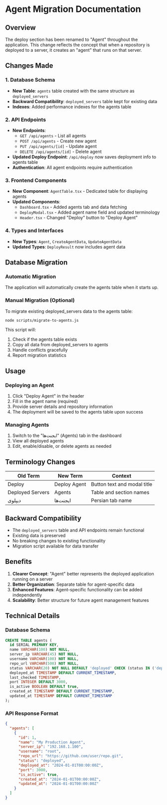 # Agent Migration Documentation

## Overview

The deploy section has been renamed to "Agent" throughout the application. This change reflects the concept that when a repository is deployed to a server, it creates an "agent" that runs on that server.

## Changes Made

### 1. Database Schema
- **New Table**: `agents` table created with the same structure as `deployed_servers`
- **Backward Compatibility**: `deployed_servers` table kept for existing data
- **Indexes**: Added performance indexes for the agents table

### 2. API Endpoints
- **New Endpoints**: 
  - `GET /api/agents` - List all agents
  - `POST /api/agents` - Create new agent
  - `PUT /api/agents/[id]` - Update agent
  - `DELETE /api/agents/[id]` - Delete agent
- **Updated Deploy Endpoint**: `/api/deploy` now saves deployment info to agents table
- **Authentication**: All agent endpoints require authentication

### 3. Frontend Components
- **New Component**: `AgentTable.tsx` - Dedicated table for displaying agents
- **Updated Components**:
  - `Dashboard.tsx` - Added agents tab and data fetching
  - `DeployModal.tsx` - Added agent name field and updated terminology
  - `Header.tsx` - Changed "Deploy" button to "Deploy Agent"

### 4. Types and Interfaces
- **New Types**: `Agent`, `CreateAgentData`, `UpdateAgentData`
- **Updated Types**: `DeployResult` now includes agent data

## Database Migration

### Automatic Migration
The application will automatically create the agents table when it starts up.

### Manual Migration (Optional)
To migrate existing deployed_servers data to the agents table:

```bash
node scripts/migrate-to-agents.js
```

This script will:
1. Check if the agents table exists
2. Copy all data from deployed_servers to agents
3. Handle conflicts gracefully
4. Report migration statistics

## Usage

### Deploying an Agent
1. Click "Deploy Agent" in the header
2. Fill in the agent name (required)
3. Provide server details and repository information
4. The deployment will be saved to the agents table upon success

### Managing Agents
1. Switch to the "ایجنت‌ها" (Agents) tab in the dashboard
2. View all deployed agents
3. Edit, enable/disable, or delete agents as needed

## Terminology Changes

| Old Term | New Term | Context |
|----------|----------|---------|
| Deploy | Deploy Agent | Button text and modal title |
| Deployed Servers | Agents | Table and section names |
| دیپلوی | ایجنت‌ها | Persian tab name |

## Backward Compatibility

- The `deployed_servers` table and API endpoints remain functional
- Existing data is preserved
- No breaking changes to existing functionality
- Migration script available for data transfer

## Benefits

1. **Clearer Concept**: "Agent" better represents the deployed application running on a server
2. **Better Organization**: Separate table for agent-specific data
3. **Enhanced Features**: Agent-specific functionality can be added independently
4. **Scalability**: Better structure for future agent management features

## Technical Details

### Database Schema
```sql
CREATE TABLE agents (
  id SERIAL PRIMARY KEY,
  name VARCHAR(100) NOT NULL,
  server_ip VARCHAR(45) NOT NULL,
  username VARCHAR(100) NOT NULL,
  repo_url VARCHAR(500) NOT NULL,
  status VARCHAR(20) NOT NULL DEFAULT 'deployed' CHECK (status IN ('deployed', 'deploying', 'failed', 'stopped')),
  deployed_at TIMESTAMP DEFAULT CURRENT_TIMESTAMP,
  last_checked TIMESTAMP,
  port INTEGER DEFAULT 3000,
  is_active BOOLEAN DEFAULT true,
  created_at TIMESTAMP DEFAULT CURRENT_TIMESTAMP,
  updated_at TIMESTAMP DEFAULT CURRENT_TIMESTAMP
);
```

### API Response Format
```json
{
  "agents": [
    {
      "id": 1,
      "name": "My Production Agent",
      "server_ip": "192.168.1.100",
      "username": "root",
      "repo_url": "https://github.com/user/repo.git",
      "status": "deployed",
      "deployed_at": "2024-01-01T00:00:00Z",
      "port": 3000,
      "is_active": true,
      "created_at": "2024-01-01T00:00:00Z",
      "updated_at": "2024-01-01T00:00:00Z"
    }
  ]
}
```
